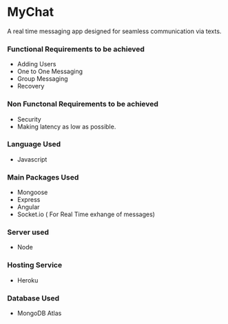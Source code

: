 # MyChat

A real time messaging app designed for seamless communication via texts.

### Functional Requirements to be achieved
* Adding Users
* One to One Messaging
* Group Messaging
* Recovery

### Non Functonal Requirements to be achieved
* Security
* Making latency as low as possible.

### Language Used
* Javascript

### Main Packages Used
* Mongoose
* Express
* Angular
* Socket.io ( For Real Time exhange of messages)

### Server used
* Node

### Hosting Service
* Heroku

### Database Used
* MongoDB Atlas





